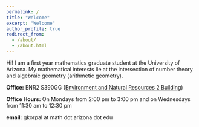 ```yaml
---
permalink: /
title: "Welcome"
excerpt: "Welcome"
author_profile: true
redirect_from: 
  - /about/
  - /about.html
---
```


Hi! I am a first year mathematics graduate student at the University of Arizona. My mathematical interests lie at the intersection of number theory and algebraic geometry (arithmetic geometry). 

**Office:** ENR2 S390GG ([Environment and Natural Resources 2 Building](https://enr2tour.arizona.edu/))

**Office Hours:** On Mondays from 2:00 pm to 3:00 pm and on Wednesdays from 11:30 am to 12:30 pm

**email:** gkorpal at math dot arizona dot edu

